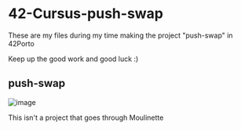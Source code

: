 # 42-Cursus-push-swap
These are my files during my time making the project "push-swap" in 42Porto

Keep up the good work and good luck :)

## push-swap
![image](https://github.com/souzitaaaa/42-Cursus-push_swap/assets/117469751/5442c949-9522-40aa-9ac5-dcdb84038db4)

This isn't a project that goes through Moulinette
